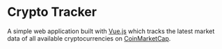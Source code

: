 # Crypto Tracker

A simple web application built with [Vue.js](https://vuejs.org/) which tracks the latest market data of all available cryptocurrencies on [CoinMarketCap](https://coinmarketcap.com/).
